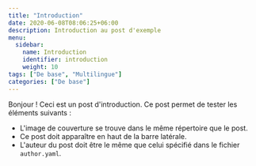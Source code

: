 ```yaml
---
title: "Introduction"
date: 2020-06-08T08:06:25+06:00
description: Introduction au post d'exemple
menu:
  sidebar:
    name: Introduction
    identifier: introduction
    weight: 10
tags: ["De base", "Multilingue"]
categories: ["De base"]
---
```


Bonjour ! Ceci est un post d'introduction. Ce post permet de tester les éléments suivants :

- L'image de couverture se trouve dans le même répertoire que le post.
- Ce post doit apparaître en haut de la barre latérale.
- L'auteur du post doit être le même que celui spécifié dans le fichier `author.yaml`.

